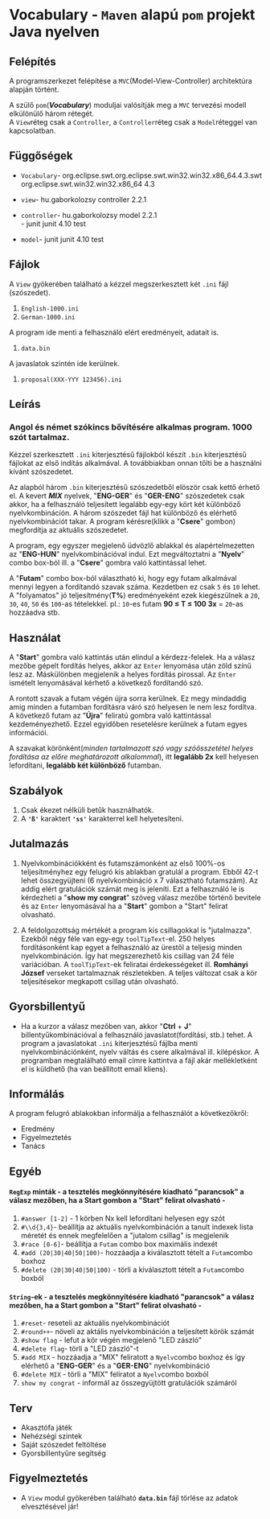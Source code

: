 # Vocabulary - `Maven` alapú `pom` projekt Java nyelven

## Felépítés

A programszerkezet felépítése a `MVC`(Model-View-Controller) architektúra alapján 
történt.  

A szülő `pom`(***Vocabulary***) moduljai valósítják meg a `MVC` tervezési modell
elkülönülő három rétegét.  
A `View`réteg csak a `Controller`, a `Controller`réteg csak a `Model`réteggel van 
kapcsolatban.

## Függőségek

* `Vocabulary`- <dependency>
                    <groupId>org.eclipse.swt.org.eclipse.swt.win32.win32.x86_64.4.3.swt</groupId>
                    <artifactId>org.eclipse.swt.win32.win32.x86_64</artifactId>
                    <version>4.3</version>
                </dependency>


* `view`- <dependency> 
              <groupId>hu.gaborkolozsy</groupId> 
              <artifactId>controller</artifactId> 
              <version>2.2.1</version>
          </dependency>

* `controller`- <dependency> 
                    <groupId>hu.gaborkolozsy</groupId> 
                    <artifactId>model</artifactId> 
                    <version>2.2.1</version>
                </dependency>  
              - <dependency>
                    <groupId>junit</groupId>
                    <artifactId>junit</artifactId>
                    <version>4.10</version>
                    <scope>test</scope>
                </dependency>

* `model`- <dependency>
               <groupId>junit</groupId>
               <artifactId>junit</artifactId>
               <version>4.10</version>
               <scope>test</scope>
           </dependency>

## Fájlok

A `View` gyökerében található a kézzel megszerkesztett két `.ini` fájl (szószedet).

1. `English-1000.ini`
2. `German-1000.ini`

A program ide menti a felhasználó elért eredményeit, adatait is.

1. `data.bin`

A javaslatok szintén ide kerülnek.

1. `proposal(XXX-YYY 123456).ini` 

## Leírás

### Angol és német szókincs bővítésére alkalmas program. 1000 szót tartalmaz.


Kézzel szerkesztett `.ini` kiterjesztésű fájlokból készít `.bin` kiterjesztésű 
fájlokat az első indítás alkalmával. A továbbiakban onnan tőlti be a használni 
kívánt szószedetet.


Az alapból három `.bin` kiterjesztésű szószedetből elöször csak kettő érhető el. 
A kevert ***MIX*** nyelvek, "**ENG-GER**" és "**GER-ENG**" szószedetek csak akkor, 
ha a felhasználó teljesített legalább egy-egy kört két különböző nyelvkombináción.
A három szószedet fájl hat különböző és elérhető nyelvkombinációt takar. A program 
kérésre(klikk a "**Csere**" gombon) megfordítja az aktuális szószedetet.


A program, egy egyszer megjelenő üdvözlő ablakkal és alapértelmezetten az "**ENG-HUN**"
nyelvkombinációval indul. Ezt megváltoztatni a "**Nyelv**" combo box-ból ill. a 
"**Csere**" gombra való kattintással lehet.


A "**Futam**" combo box-ból választható ki, hogy egy futam alkalmával mennyi legyen
a fordítandó szavak száma. Kezdetben ez csak `5` és `10` lehet. A "folyamatos" jó 
teljesítmény(**T%**) eredményeként ezek kiegészülnek a `20`, `30`, `40`, `50` és `100`-as 
tételekkel. pl.: `10`-es futam **90 ≤ T ≤ 100 3x** = `20`-as hozzáadva stb.

## Használat

A "**Start**" gombra való kattintás után elindul a kérdezz-felelek. Ha a válasz 
mezőbe gépelt fordítás helyes, akkor az `Enter` lenyomása után zöld színű lesz az. 
Máskülönben megjelenik a helyes fordítás pirossal. Az `Enter` ismételt lenyomásával 
kérhető a következő fordítandó szó.


A rontott szavak a futam végén újra sorra kerülnek. Ez megy mindaddig amig minden 
a futamban fordításra váró szó helyesen le nem lesz fordítva. A következő futam az 
"**Újra**" feliratú gombra való kattintással kezdeményezhető. Ezzel egyidőben 
resetelésre kerülnek a futam egyes információi.


A szavakat körönként(*minden tartalmazott szó vagy szóösszetétel helyes fordítása*
*az előre meghatározott alkalommal*), itt **legalább 2x** kell helyesen lefordítani, 
**legalább két különböző** futamban. 

## Szabályok

1. Csak ékezet nélküli betűk használhatók.
2. A **`'ß'`** karaktert **`'ss'`** karakterrel kell helyetesíteni.

## Jutalmazás

1. Nyelvkombinációkként és futamszámonként az első 100%-os teljesítményhez egy 
   felugró kis ablakban gratulál a program. Ebből 42-t lehet összegyüjteni
   (6 nyelvkombináció x 7 választható futamszám). Az addig elért gratulációk 
   számát meg is jeleníti. Ezt a felhasználó le is kérdezheti a "**show my congrat**"
   szöveg válasz mezőbe történő bevitele és az `Enter` lenyomásával ha a "**Start**" 
   gombon a "Start" felirat olvasható.

2. A feldolgozottság mértékét a program kis csillagokkal is "jutalmazza". Ezekből 
   négy féle van egy-egy `toolTipText`-el. 250 helyes fordításonként kap egyet a 
   felhasználó az ürestől a teljesig minden nyelvkombináción. Így hat megszerezhető 
   kis csillag van 24 féle variációban. A `toolTipText`-ek feliratai érdekességeket 
   ill. **Romhányi József** verseket tartalmaznak részletekben. A teljes változat 
   csak a kör teljesítésekor megkapott csillag után olvasható.

## Gyorsbillentyű

* Ha a kurzor a válasz mezőben van, akkor "**Ctrl** + **J**" billentyűkombinációval 
  a felhasználó javaslatot(fordítási, stb.) tehet. A program a javaslatokat `.ini` 
  kiterjesztésű fájlba menti nyelvkombinációnként, nyelv váltás és csere alkalmával 
  ill. kilépéskor. A programban megtalálható email címre kattintva a fájl akár 
  mellékletként el is küldhető (ha van beállított email kliens). 

## Informálás

A program felugró ablakokban informálja a felhasználót a következőkről:

* Eredmény
* Figyelmeztetés
* Tanács

## Egyéb

#### `RegExp` minták - a tesztelés megkönnyítésére kiadható "parancsok" a válasz mezőben, ha a **Start** gombon a "Start" felirat olvasható -

1. `#answer [1-2]` - 1 körben Nx kell lefordítani helyesen egy szót
2. `#\\d{3,4}`- beállítja az aktuális nyelvkombináción a tanult indexek lista méretét és ennek megfelelően a "jutalom csillag" is megjelenik
3. `#race [0-6]`- beállítja a `Futam` combo box maximális indexét
4. `#add (20|30|40|50|100)`- hozzáadja a kiválasztott tételt a `Futam`combo boxhoz
5. `#delete (20|30|40|50|100)` - törli a kiválasztott tételt a `Futam`combo boxból

#### `String`-ek - a tesztelés megkönnyítésére kiadható "parancsok" a válasz mezőben, ha a **Start** gombon a "Start" felirat olvasható -

1. `#reset`- reseteli az aktuális nyelvkombinációt
2. `#round++`- növeli az aktális nyelvkombináción a teljesített körök számát
3. `#show flag` - lefut a kör végén megjelenő "LED zászló"
4. `#delete flag`- törli a "LED zászló"-t
5. `#add MIX` - hozzáadja a "MIX" feliratott a `Nyelv`combo boxhoz és így elérhető a "**ENG-GER**" és a "**GER-ENG**" nyelvkombináció
6. `#delete MIX` - törli a "MIX" feliratot a `Nyelv`combo boxból
7. `show my congrat` - informál az összegyüjtött gratulációk számáról

## Terv
 
* Akasztófa játék
* Nehézségi szintek
* Saját szószedet feltöltése
* Gyorsbillentyűre segítség

## Figyelmeztetés

* A `View` modul gyökerében található **`data.bin`** fájl törlése az adatok 
  elvesztésével jár!
